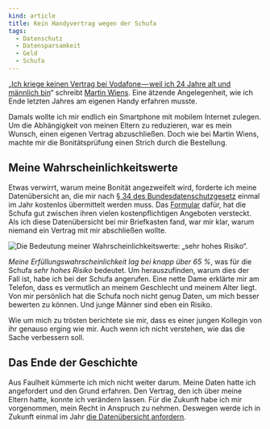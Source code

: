 ```yaml
---
kind: article
title: Kein Handyvertrag wegen der Schufa
tags:
  - Datenschutz
  - Datensparsamkeit
  - Geld
  - Schufa
---
```


„[Ich kriege keinen Vertrag bei Vodafone — weil ich 24 Jahre alt und männlich
bin][schufa]“ schreibt [Martin Wiens][mw]. Eine ätzende Angelegenheit, wie ich
Ende letzten Jahres am eigenen Handy erfahren musste.

Damals wollte ich mir endlich ein Smartphone mit mobilem Internet zulegen. Um
die Abhängigkeit von meinen Eltern zu reduzieren, war es mein Wunsch, einen
eigenen Vertrag abzuschließen. Doch wie bei Martin Wiens, machte mir die
Bonitätsprüfung einen Strich durch die Bestellung.

Meine Wahrscheinlichkeitswerte
------------------------------

Etwas verwirrt, warum meine Bonität angezweifelt wird, forderte ich meine
Datenübersicht an, die mir nach [§&nbsp;34 des Bundesdatenschutzgesetz][34bdsg]
einmal im Jahr kostenlos übermittelt werden muss. Das [Formular][] dafür, hat
die Schufa gut zwischen ihren vielen kostenpflichtigen Angeboten versteckt. Als
ich diese Datenübersicht bei mir Briefkasten fand, war mir klar, warum niemand
ein Vertrag mit mir abschließen wollte.

![Die Bedeutung meiner Wahrscheinlichkeitswerte: „sehr hohes Risiko“.][bild]

*Meine Erfüllungswahrscheinlichkeit lag bei knapp über 65&nbsp;%*, was für
die Schufa *sehr hohes Risiko* bedeutet. Um herauszufinden, warum dies der
Fall ist, habe ich bei der Schufa angerufen. Eine nette Dame erklärte mir am
Telefon, dass es vermutlich an meinem Geschlecht und meinem Alter liegt. Von
mir persönlich hat die Schufa noch nicht genug Daten, um mich besser bewerten
zu können. Und junge Männer sind eben ein Risiko.

Wie um mich zu trösten berichtete sie mir, dass es einer jungen Kollegin von
ihr genauso erging wie mir. Auch wenn ich nicht verstehen, wie das die Sache
verbessern soll.

Das Ende der Geschichte
-----------------------

Aus Faulheit kümmerte ich mich nicht weiter darum. Meine Daten hatte ich
angefordert und den Grund erfahren. Den Vertrag, den ich über meine Eltern
hatte, konnte ich verändern lassen. Für die Zukunft habe ich mir vorgenommen,
mein Recht in Anspruch zu nehmen. Deswegen werde ich in Zukunft einmal im Jahr
[die Datenübersicht anfordern][formular].


[schufa]: https://medium.com/deutsch/ich-kriege-keinen-vertrag-bei-vodafone-weil-ich-24-jahre-alt-und-m%C3%A4nnlich-bin-e35ed85ebd15

[mw]: http://www.martinwiens.de/

[34bdsg]: http://dejure.org/gesetze/BDSG/34.html

[formular]: https://www.meineschufa.de/index.php?site=11_3_1

[bild]: /assets/images/20150918_101859_mr.jpg
